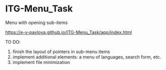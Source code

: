# ITG-Menu_Task
Menu with opening sub-items

https://e-v-pavlova.github.io/ITG-Menu_Task/app/index.html

TO DO:
1. finish the layout of pointers in sub-menu items
2. implement additional elements: a menu of languages, search form, etc.
3. implement file minimization

